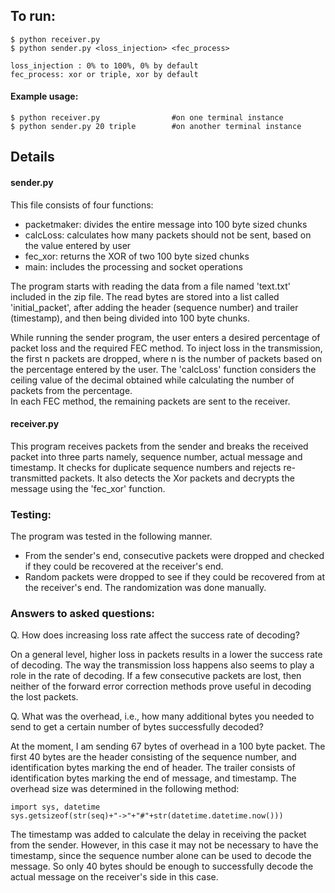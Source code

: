 ## To run:

```
$ python receiver.py
$ python sender.py <loss_injection> <fec_process>

loss_injection : 0% to 100%, 0% by default
fec_process: xor or triple, xor by default

```

#### Example usage:
```
$ python receiver.py                #on one terminal instance
$ python sender.py 20 triple        #on another terminal instance
```

## Details

#### sender.py

This file consists of four functions:
* packetmaker: divides the entire message into 100 byte sized chunks
* calcLoss: calculates how many packets should not be sent, based on the value entered by user
* fec_xor: returns the XOR of two 100 byte sized chunks
* main: includes the processing and socket operations

The program starts with reading the data from a file named 'text.txt' included in the zip file. The read bytes are stored into a list called 'initial_packet', after adding the header (sequence number) and trailer (timestamp), and then being divided into 100 byte chunks.

While running the sender program, the user enters a desired percentage of packet loss and the required FEC method. To inject loss in the transmission, the first n packets are dropped, where n is the number of packets based on the percentage entered by the user. The 'calcLoss' function considers the ceiling value of the decimal obtained while calculating the number of packets from the percentage.  
In each FEC method, the remaining packets are sent to the receiver.

#### receiver.py

This program receives packets from the sender and breaks the received packet into three parts namely, sequence number, actual message and timestamp. It checks for duplicate sequence numbers and rejects re-transmitted packets. It also detects the Xor packets and decrypts the message using the 'fec_xor' function.


### Testing:

The program was tested in the following manner.

* From the sender's end, consecutive packets were dropped and checked if they could be recovered at the receiver's end.
* Random packets were dropped to see if they could be recovered from at the receiver's end. The randomization was done manually.


### Answers to asked questions:

Q. How does	increasing loss rate affect	the	success rate of decoding?

On a general level, higher loss in packets results in a lower the success rate of decoding. The way the transmission loss happens also seems to play a role in the rate of decoding. If a few consecutive packets are lost, then neither of the forward error correction methods prove useful in decoding the lost packets.

Q. What was the overhead, i.e., how many additional bytes you needed to send	to get a certain number of bytes	successfully decoded?

At the moment, I am sending 67 bytes of overhead in a 100 byte packet. The first 40 bytes are the header consisting of the sequence number, and identification bytes marking the end of header. The trailer consists of identification bytes marking the end of message, and timestamp. The overhead size was determined in the following method:

```
import sys, datetime
sys.getsizeof(str(seq)+"->"+"#"+str(datetime.datetime.now()))
```

The timestamp was added to calculate the delay in receiving the packet from the sender. However, in this case it may not be necessary to have the timestamp, since the sequence number alone can be used to decode the message. So only 40 bytes should be enough to successfully decode the actual message on the receiver's side in this case.
